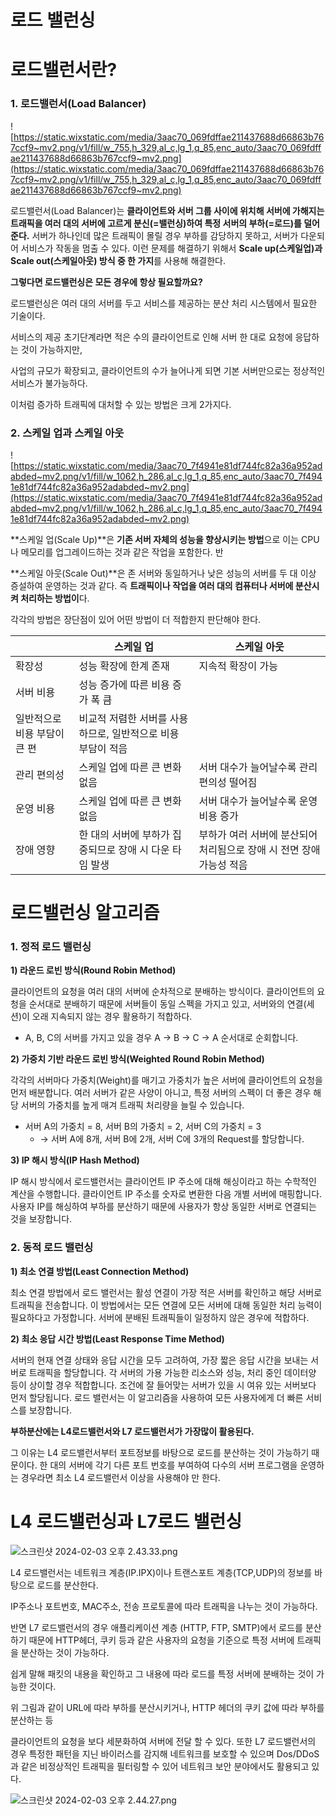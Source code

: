 # 로드 밸런싱

# 로드밸런서란?

### **1. 로드밸런서(Load Balancer)**

![https://static.wixstatic.com/media/3aac70_069fdffae211437688d66863b767ccf9~mv2.png/v1/fill/w_755,h_329,al_c,lg_1,q_85,enc_auto/3aac70_069fdffae211437688d66863b767ccf9~mv2.png](https://static.wixstatic.com/media/3aac70_069fdffae211437688d66863b767ccf9~mv2.png/v1/fill/w_755,h_329,al_c,lg_1,q_85,enc_auto/3aac70_069fdffae211437688d66863b767ccf9~mv2.png)

로드밸런서(Load Balancer)는 **클라이언트와 서버 그룹 사이에 위치해 서버에 가해지는 트래픽을 여러 대의 서버에 고르게 분신(=밸런싱)하여 특정 서버의 부하(=로드)를 덜어준다.** 서버가 하나인데 많은 트래픽이 몰릴 경우 부하를 감당하지 못하고, 서버가 다운되어 서비스가 작동을 멈출 수 있다. 이런 문제를 해결하기 위해서 **Scale up(스케일업)과 Scale out(스케일아웃) 방식 중 한 가지**를 사용해 해결한다.

**그렇다면 로드밸런싱은 모든 경우에 항상 필요할까요?** 

로드밸런싱은 여러 대의 서버를 두고 서비스를 제공하는 분산 처리 시스템에서 필요한 기술이다. 

서비스의 제공 초기단계라면 적은 수의 클라이언트로 인해 서버 한 대로 요청에 응답하는 것이 가능하지만, 

사업의 규모가 확장되고, 클라이언트의 수가 늘어나게 되면 기본 서버만으로는 정상적인 서비스가 불가능하다. 

이처럼 증가하 트래픽에 대처할 수 있는 방법은 크게 2가지다. 

### **2. 스케일 업과 스케일 아웃**

![https://static.wixstatic.com/media/3aac70_7f4941e81df744fc82a36a952adabded~mv2.png/v1/fill/w_1062,h_286,al_c,lg_1,q_85,enc_auto/3aac70_7f4941e81df744fc82a36a952adabded~mv2.png](https://static.wixstatic.com/media/3aac70_7f4941e81df744fc82a36a952adabded~mv2.png/v1/fill/w_1062,h_286,al_c,lg_1,q_85,enc_auto/3aac70_7f4941e81df744fc82a36a952adabded~mv2.png)

**스케일 업(Scale Up)**은 **기존  서버 자체의 성능을 향상시키는 방법**으로 이는 CPU나 메모리를 업그레이드하는 것과 같은 작업을 포함한다. 반

**스케일 아웃(Scale Out)**은 존 서버와 동일하거나 낮은 성능의 서버를 두 대 이상 증설하여 운영하는 것과 같다. 즉 **트래픽이나 작업을 여러 대의 컴퓨터나 서버에 분산시켜 처리하는 방법이**다. 

각각의 방법은 장단점이 있어 어떤 방법이 더 적합한지 판단해야 한다.

| ​ | 스케일 업 | 스케일 아웃 |
| --- | --- | --- |
| 확장성 | 성능 확장에 한계 존재 | 지속적 확장이 가능 |
| 서버 비용 | 성능 증가에 따른 비용 증가 폭 큼
일반적으로 비용 부담이 큰 편 | 비교적 저렴한 서버를 사용하므로, 일반적으로 비용 부담이 적음 |
| 관리 편의성​ | 스케일 업에 따른 큰 변화 없음 | 서버 대수가 늘어날수록 관리 편의성 떨어짐 |
| 운영 비용 | 스케일 업에 따른 큰 변화 없음 | 서버 대수가 늘어날수록 운영 비용 증가 |
| 장애 영향 | 한 대의 서버에 부하가 집중되므로 장애 시 다운 타임 발생 | 부하가 여러 서버에 분산되어 처리됨으로 장애 시 전면 장애 가능성 적음 |

# 로드밸런싱 알고리즘

### **1. 정적 로드 밸런싱**

**1) 라운드 로빈 방식(Round Robin Method)**

클라이언트의 요청을 여러 대의 서버에 순차적으로 분배하는 방식이다. 클라이언트의 요청을 순서대로 분배하기 때문에 서버들이 동일 스펙을 가지고 있고, 서버와의 연결(세션)이 오래 지속되지 않는 경우 활용하기 적합하다.

- A, B, C의 서버를 가지고 있을 경우 A → B → C → A 순서대로 순회합니다.

**2) 가중치 기반 라운드 로빈 방식(Weighted Round Robin Method)**

각각의 서버마다 가중치(Weight)를 매기고 가중치가 높은 서버에 클라이언트의 요청을 먼저 배분합니다. 여러 서버가 같은 사양이 아니고, 특정 서버의 스펙이 더 좋은 경우 해당 서버의 가중치를 높게 매겨 트래픽 처리량을 늘릴 수 있습니다.

- 서버 A의 가중치 = 8, 서버 B의 가중치 = 2, 서버 C의 가중치 = 3
    - → 서버 A에 8개, 서버 B에 2개, 서버 C에 3개의 Request를 할당합니다.

**3) IP 해시 방식(IP Hash Method)**

IP 해시 방식에서 로드밸런서는 클라이언트 IP 주소에 대해 해싱이라고 하는 수학적인 계산을 수행합니다. 클라이언트 IP 주소를 숫자로 변환한 다음 개별 서버에 매핑합니다. 사용자 IP를 해싱하여 부하를 분산하기 때문에 사용자가 항상 동일한 서버로 연결되는 것을 보장합니다.

### **2. 동적 로드 밸런싱**

**1) 최소 연결 방법(Least Connection Method)**

최소 연결 방법에서 로드 밸런서는 활성 연결이 가장 적은 서버를 확인하고 해당 서버로 트래픽을 전송합니다. 이 방법에서는 모든 연결에 모든 서버에 대해 동일한 처리 능력이 필요하다고 가정합니다. 서버에 분배된 트래픽들이 일정하지 않은 경우에 적합하다. 

**2) 최소 응답 시간 방법(Least Response Time Method)**

서버의 현재 연결 상태와 응답 시간을 모두 고려하여, 가장 짧은 응답 시간을 보내는 서버로 트래픽을 할당합니다. 각 서버의 가용 가능한 리소스와 성능, 처리 중인 데이터양 등이 상이할 경우 적합합니다. 조건에 잘 들어맞는 서버가 있을 시 여유 있는 서버보다 먼저 할당됩니다. 로드 밸런서는 이 알고리즘을 사용하여 모든 사용자에게 더 빠른 서비스를 보장합니다.

**부하분산에는 L4로드밸런서와 L7 로드밸런서가 가장많이 활용된다.** 

그 이유는 L4 로드밸런서부터 포트정보를 바탕으로 로드를 분산하는 것이 가능하기 때문이다. 한 대의 서버에 각기 다른 포트 번호를 부여하여 다수의 서버 프로그램을 운영하는 경우라면 최소 L4 로드밸런서 이상을 사용해야 만 한다. 

# L4 로드밸런싱과 L7로드 밸런싱

![스크린샷 2024-02-03 오후 2.43.33.png](%E1%84%85%E1%85%A9%E1%84%83%E1%85%B3%20%E1%84%87%E1%85%A2%E1%86%AF%E1%84%85%E1%85%A5%E1%86%AB%E1%84%89%E1%85%B5%E1%86%BC%20565cca0f49c04de4b6a935d4596a9c50/%25E1%2584%2589%25E1%2585%25B3%25E1%2584%258F%25E1%2585%25B3%25E1%2584%2585%25E1%2585%25B5%25E1%2586%25AB%25E1%2584%2589%25E1%2585%25A3%25E1%2586%25BA_2024-02-03_%25E1%2584%258B%25E1%2585%25A9%25E1%2584%2592%25E1%2585%25AE_2.43.33.png)

L4 로드밸런서는 네트워크 계층(IP.IPX)이나 트랜스포트 계층(TCP,UDP)의 정보를 바탕으로 로드를 분산한다. 

IP주소나 포트번호, MAC주소, 전송 프로토콜에 따라 트래픽을 나누는 것이 가능하다. 

반면 L7 로드밸런서의 경우 애플리케이션 계층 (HTTP, FTP, SMTP)에서 로드를 분산하기 때문에 HTTP헤더, 쿠키 등과 같은 사용자의 요청을 기준으로 특정 서버에 트래픽을 분산하는 것이 가능하다. 

쉽게 말해 패킷의 내용을 확인하고 그 내용에 따라 로드를 특정 서버에 분배하는 것이 가능한 것이다. 

위 그림과 같이 URL에 따라 부하를 분산시키거나, HTTP 헤더의 쿠키 값에 따라 부하를 분산하는 등 

클라이언트의 요청을 보다 세분화하여 서버에 전달 할 수 있다. 또한 L7 로드밸런서의 경우 특정한 패턴을 지닌 바이러스를 감지해 네트워크를 보호할 수 있으며 Dos/DDoS 과 같은 비정상적인 트래픽을 필터링할  수 있어 네트워크 보안 분야에서도 활용되고 있다. 

![스크린샷 2024-02-03 오후 2.44.27.png](%E1%84%85%E1%85%A9%E1%84%83%E1%85%B3%20%E1%84%87%E1%85%A2%E1%86%AF%E1%84%85%E1%85%A5%E1%86%AB%E1%84%89%E1%85%B5%E1%86%BC%20565cca0f49c04de4b6a935d4596a9c50/%25E1%2584%2589%25E1%2585%25B3%25E1%2584%258F%25E1%2585%25B3%25E1%2584%2585%25E1%2585%25B5%25E1%2586%25AB%25E1%2584%2589%25E1%2585%25A3%25E1%2586%25BA_2024-02-03_%25E1%2584%258B%25E1%2585%25A9%25E1%2584%2592%25E1%2585%25AE_2.44.27.png)